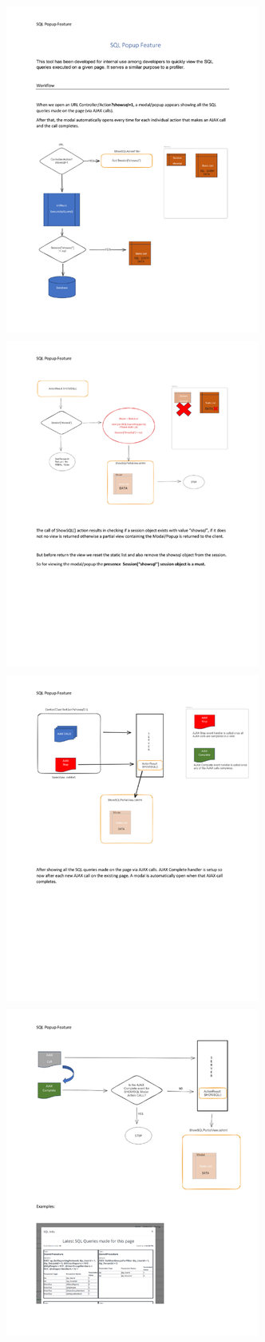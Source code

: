 ![](https://github.com/kidkai25/Documents/blob/main/image1.png)

![](https://github.com/kidkai25/Documents/blob/main/image2.png)

![](https://github.com/kidkai25/Documents/blob/main/image3.png)

![](https://github.com/kidkai25/Documents/blob/main/image4.png)